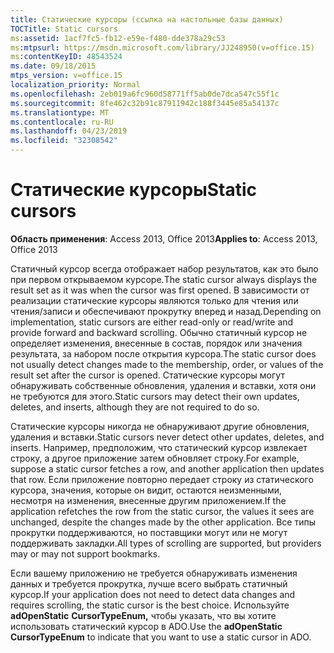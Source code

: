 ```yaml
---
title: Статические курсоры (ссылка на настольные базы данных)
TOCTitle: Static cursors
ms:assetid: 1acf7fc5-fb12-e59e-f480-dde378a29c53
ms:mtpsurl: https://msdn.microsoft.com/library/JJ248950(v=office.15)
ms:contentKeyID: 48543524
ms.date: 09/18/2015
mtps_version: v=office.15
localization_priority: Normal
ms.openlocfilehash: 2eb019a6fc960d58771ff5ab0de7dca547c55f1c
ms.sourcegitcommit: 8fe462c32b91c87911942c188f3445e85a54137c
ms.translationtype: MT
ms.contentlocale: ru-RU
ms.lasthandoff: 04/23/2019
ms.locfileid: "32308542"
---
```

# <a name="static-cursors"></a><span data-ttu-id="dac08-102">Статические курсоры</span><span class="sxs-lookup"><span data-stu-id="dac08-102">Static cursors</span></span>


<span data-ttu-id="dac08-103">**Область применения**: Access 2013, Office 2013</span><span class="sxs-lookup"><span data-stu-id="dac08-103">**Applies to**: Access 2013, Office 2013</span></span>

<span data-ttu-id="dac08-104">Статичный курсор всегда отображает набор результатов, как это было при первом открываемом курсоре.</span><span class="sxs-lookup"><span data-stu-id="dac08-104">The static cursor always displays the result set as it was when the cursor was first opened.</span></span> <span data-ttu-id="dac08-105">В зависимости от реализации статические курсоры являются только для чтения или чтения/записи и обеспечивают прокрутку вперед и назад.</span><span class="sxs-lookup"><span data-stu-id="dac08-105">Depending on implementation, static cursors are either read-only or read/write and provide forward and backward scrolling.</span></span> <span data-ttu-id="dac08-106">Обычно статичный курсор не определяет изменения, внесенные в состав, порядок или значения результата, за набором после открытия курсора.</span><span class="sxs-lookup"><span data-stu-id="dac08-106">The static cursor does not usually detect changes made to the membership, order, or values of the result set after the cursor is opened.</span></span> <span data-ttu-id="dac08-107">Статические курсоры могут обнаруживать собственные обновления, удаления и вставки, хотя они не требуются для этого.</span><span class="sxs-lookup"><span data-stu-id="dac08-107">Static cursors may detect their own updates, deletes, and inserts, although they are not required to do so.</span></span>

<span data-ttu-id="dac08-108">Статические курсоры никогда не обнаруживают другие обновления, удаления и вставки.</span><span class="sxs-lookup"><span data-stu-id="dac08-108">Static cursors never detect other updates, deletes, and inserts.</span></span> <span data-ttu-id="dac08-109">Например, предположим, что статический курсор извлекает строку, а другое приложение затем обновляет строку.</span><span class="sxs-lookup"><span data-stu-id="dac08-109">For example, suppose a static cursor fetches a row, and another application then updates that row.</span></span> <span data-ttu-id="dac08-110">Если приложение повторно передает строку из статического курсора, значения, которые он видит, остаются неизменными, несмотря на изменения, внесенные другим приложением.</span><span class="sxs-lookup"><span data-stu-id="dac08-110">If the application refetches the row from the static cursor, the values it sees are unchanged, despite the changes made by the other application.</span></span> <span data-ttu-id="dac08-111">Все типы прокрутки поддерживаются, но поставщики могут или не могут поддерживать закладки.</span><span class="sxs-lookup"><span data-stu-id="dac08-111">All types of scrolling are supported, but providers may or may not support bookmarks.</span></span>

<span data-ttu-id="dac08-112">Если вашему приложению не требуется обнаруживать изменения данных и требуется прокрутка, лучше всего выбрать статичный курсор.</span><span class="sxs-lookup"><span data-stu-id="dac08-112">If your application does not need to detect data changes and requires scrolling, the static cursor is the best choice.</span></span> <span data-ttu-id="dac08-113">Используйте **adOpenStatic** **CursorTypeEnum,** чтобы указать, что вы хотите использовать статический курсор в ADO.</span><span class="sxs-lookup"><span data-stu-id="dac08-113">Use the **adOpenStatic** **CursorTypeEnum** to indicate that you want to use a static cursor in ADO.</span></span>

